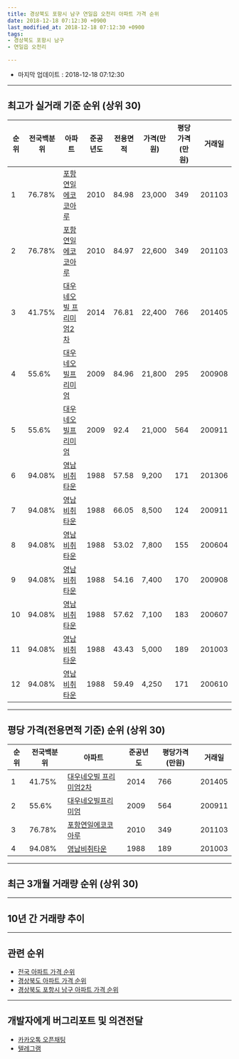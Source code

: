 ```yaml
---
title: 경상북도 포항시 남구 연일읍 오천리 아파트 가격 순위
date: 2018-12-18 07:12:30 +0900
last_modified_at: 2018-12-18 07:12:30 +0900
tags:
- 경상북도 포항시 남구
- 연일읍 오천리

---
```


* 마지막 업데이트 : 2018-12-18 07:12:30

---

## 최고가 실거래 기준 순위 (상위 30)


|순위|전국백분위|아파트|준공년도|전용면적|가격(만원)|평당가격(만원)|거래일|
|---|---|---|---|---|---|---|---|
|1|76.78%|[포항연일에코코아루](https://search.naver.com/search.naver?query=%EA%B2%BD%EC%83%81%EB%B6%81%EB%8F%84+%ED%8F%AC%ED%95%AD%EC%8B%9C+%EB%82%A8%EA%B5%AC+%EC%97%B0%EC%9D%BC%EC%9D%8D+%EC%98%A4%EC%B2%9C%EB%A6%AC+%ED%8F%AC%ED%95%AD%EC%97%B0%EC%9D%BC%EC%97%90%EC%BD%94%EC%BD%94%EC%95%84%EB%A3%A8)|2010|84.98|23,000|349|201103|
|2|76.78%|[포항연일에코코아루](https://search.naver.com/search.naver?query=%EA%B2%BD%EC%83%81%EB%B6%81%EB%8F%84+%ED%8F%AC%ED%95%AD%EC%8B%9C+%EB%82%A8%EA%B5%AC+%EC%97%B0%EC%9D%BC%EC%9D%8D+%EC%98%A4%EC%B2%9C%EB%A6%AC+%ED%8F%AC%ED%95%AD%EC%97%B0%EC%9D%BC%EC%97%90%EC%BD%94%EC%BD%94%EC%95%84%EB%A3%A8)|2010|84.97|22,600|349|201103|
|3|41.75%|[대우네오빌 프리미엄2차](https://search.naver.com/search.naver?query=%EA%B2%BD%EC%83%81%EB%B6%81%EB%8F%84+%ED%8F%AC%ED%95%AD%EC%8B%9C+%EB%82%A8%EA%B5%AC+%EC%97%B0%EC%9D%BC%EC%9D%8D+%EC%98%A4%EC%B2%9C%EB%A6%AC+%EB%8C%80%EC%9A%B0%EB%84%A4%EC%98%A4%EB%B9%8C+%ED%94%84%EB%A6%AC%EB%AF%B8%EC%97%842%EC%B0%A8)|2014|76.81|22,400|766|201405|
|4|55.6%|[대우네오빌프리미엄](https://search.naver.com/search.naver?query=%EA%B2%BD%EC%83%81%EB%B6%81%EB%8F%84+%ED%8F%AC%ED%95%AD%EC%8B%9C+%EB%82%A8%EA%B5%AC+%EC%97%B0%EC%9D%BC%EC%9D%8D+%EC%98%A4%EC%B2%9C%EB%A6%AC+%EB%8C%80%EC%9A%B0%EB%84%A4%EC%98%A4%EB%B9%8C%ED%94%84%EB%A6%AC%EB%AF%B8%EC%97%84)|2009|84.96|21,800|295|200908|
|5|55.6%|[대우네오빌프리미엄](https://search.naver.com/search.naver?query=%EA%B2%BD%EC%83%81%EB%B6%81%EB%8F%84+%ED%8F%AC%ED%95%AD%EC%8B%9C+%EB%82%A8%EA%B5%AC+%EC%97%B0%EC%9D%BC%EC%9D%8D+%EC%98%A4%EC%B2%9C%EB%A6%AC+%EB%8C%80%EC%9A%B0%EB%84%A4%EC%98%A4%EB%B9%8C%ED%94%84%EB%A6%AC%EB%AF%B8%EC%97%84)|2009|92.4|21,000|564|200911|
|6|94.08%|[영남비취타운](https://search.naver.com/search.naver?query=%EA%B2%BD%EC%83%81%EB%B6%81%EB%8F%84+%ED%8F%AC%ED%95%AD%EC%8B%9C+%EB%82%A8%EA%B5%AC+%EC%97%B0%EC%9D%BC%EC%9D%8D+%EC%98%A4%EC%B2%9C%EB%A6%AC+%EC%98%81%EB%82%A8%EB%B9%84%EC%B7%A8%ED%83%80%EC%9A%B4)|1988|57.58|9,200|171|201306|
|7|94.08%|[영남비취타운](https://search.naver.com/search.naver?query=%EA%B2%BD%EC%83%81%EB%B6%81%EB%8F%84+%ED%8F%AC%ED%95%AD%EC%8B%9C+%EB%82%A8%EA%B5%AC+%EC%97%B0%EC%9D%BC%EC%9D%8D+%EC%98%A4%EC%B2%9C%EB%A6%AC+%EC%98%81%EB%82%A8%EB%B9%84%EC%B7%A8%ED%83%80%EC%9A%B4)|1988|66.05|8,500|124|200911|
|8|94.08%|[영남비취타운](https://search.naver.com/search.naver?query=%EA%B2%BD%EC%83%81%EB%B6%81%EB%8F%84+%ED%8F%AC%ED%95%AD%EC%8B%9C+%EB%82%A8%EA%B5%AC+%EC%97%B0%EC%9D%BC%EC%9D%8D+%EC%98%A4%EC%B2%9C%EB%A6%AC+%EC%98%81%EB%82%A8%EB%B9%84%EC%B7%A8%ED%83%80%EC%9A%B4)|1988|53.02|7,800|155|200604|
|9|94.08%|[영남비취타운](https://search.naver.com/search.naver?query=%EA%B2%BD%EC%83%81%EB%B6%81%EB%8F%84+%ED%8F%AC%ED%95%AD%EC%8B%9C+%EB%82%A8%EA%B5%AC+%EC%97%B0%EC%9D%BC%EC%9D%8D+%EC%98%A4%EC%B2%9C%EB%A6%AC+%EC%98%81%EB%82%A8%EB%B9%84%EC%B7%A8%ED%83%80%EC%9A%B4)|1988|54.16|7,400|170|200908|
|10|94.08%|[영남비취타운](https://search.naver.com/search.naver?query=%EA%B2%BD%EC%83%81%EB%B6%81%EB%8F%84+%ED%8F%AC%ED%95%AD%EC%8B%9C+%EB%82%A8%EA%B5%AC+%EC%97%B0%EC%9D%BC%EC%9D%8D+%EC%98%A4%EC%B2%9C%EB%A6%AC+%EC%98%81%EB%82%A8%EB%B9%84%EC%B7%A8%ED%83%80%EC%9A%B4)|1988|57.62|7,100|183|200607|
|11|94.08%|[영남비취타운](https://search.naver.com/search.naver?query=%EA%B2%BD%EC%83%81%EB%B6%81%EB%8F%84+%ED%8F%AC%ED%95%AD%EC%8B%9C+%EB%82%A8%EA%B5%AC+%EC%97%B0%EC%9D%BC%EC%9D%8D+%EC%98%A4%EC%B2%9C%EB%A6%AC+%EC%98%81%EB%82%A8%EB%B9%84%EC%B7%A8%ED%83%80%EC%9A%B4)|1988|43.43|5,000|189|201003|
|12|94.08%|[영남비취타운](https://search.naver.com/search.naver?query=%EA%B2%BD%EC%83%81%EB%B6%81%EB%8F%84+%ED%8F%AC%ED%95%AD%EC%8B%9C+%EB%82%A8%EA%B5%AC+%EC%97%B0%EC%9D%BC%EC%9D%8D+%EC%98%A4%EC%B2%9C%EB%A6%AC+%EC%98%81%EB%82%A8%EB%B9%84%EC%B7%A8%ED%83%80%EC%9A%B4)|1988|59.49|4,250|171|200610|


---

## 평당 가격(전용면적 기준) 순위 (상위 30)


|순위|전국백분위|아파트|준공년도|평당가격(만원)|거래일|
|---|---|---|---|---|---|
|1|41.75%|[대우네오빌 프리미엄2차](https://search.naver.com/search.naver?query=%EA%B2%BD%EC%83%81%EB%B6%81%EB%8F%84+%ED%8F%AC%ED%95%AD%EC%8B%9C+%EB%82%A8%EA%B5%AC+%EC%97%B0%EC%9D%BC%EC%9D%8D+%EC%98%A4%EC%B2%9C%EB%A6%AC+%EB%8C%80%EC%9A%B0%EB%84%A4%EC%98%A4%EB%B9%8C+%ED%94%84%EB%A6%AC%EB%AF%B8%EC%97%842%EC%B0%A8)|2014|766|201405|
|2|55.6%|[대우네오빌프리미엄](https://search.naver.com/search.naver?query=%EA%B2%BD%EC%83%81%EB%B6%81%EB%8F%84+%ED%8F%AC%ED%95%AD%EC%8B%9C+%EB%82%A8%EA%B5%AC+%EC%97%B0%EC%9D%BC%EC%9D%8D+%EC%98%A4%EC%B2%9C%EB%A6%AC+%EB%8C%80%EC%9A%B0%EB%84%A4%EC%98%A4%EB%B9%8C%ED%94%84%EB%A6%AC%EB%AF%B8%EC%97%84)|2009|564|200911|
|3|76.78%|[포항연일에코코아루](https://search.naver.com/search.naver?query=%EA%B2%BD%EC%83%81%EB%B6%81%EB%8F%84+%ED%8F%AC%ED%95%AD%EC%8B%9C+%EB%82%A8%EA%B5%AC+%EC%97%B0%EC%9D%BC%EC%9D%8D+%EC%98%A4%EC%B2%9C%EB%A6%AC+%ED%8F%AC%ED%95%AD%EC%97%B0%EC%9D%BC%EC%97%90%EC%BD%94%EC%BD%94%EC%95%84%EB%A3%A8)|2010|349|201103|
|4|94.08%|[영남비취타운](https://search.naver.com/search.naver?query=%EA%B2%BD%EC%83%81%EB%B6%81%EB%8F%84+%ED%8F%AC%ED%95%AD%EC%8B%9C+%EB%82%A8%EA%B5%AC+%EC%97%B0%EC%9D%BC%EC%9D%8D+%EC%98%A4%EC%B2%9C%EB%A6%AC+%EC%98%81%EB%82%A8%EB%B9%84%EC%B7%A8%ED%83%80%EC%9A%B4)|1988|189|201003|


---

## 최근 3개월 거래량 순위 (상위 30)


<div style="width:100%;">
    <canvas id="deal_count_ranking" height="250"></canvas>
</div>


<script>
new Chart(document.getElementById("deal_count_ranking"), {
    type: 'horizontalBar',
    data: {
        labels: ['포항연일에코코아루', '대우네오빌프리미엄'],
        datasets: [{
            label: '실거래 수',
            data: [2, 1],
            borderColor: "rgba(255, 0, 128, 1)",
            backgroundColor: "rgba(255, 0, 128, 0.5)",
            fill: false,
        }]
    },
    options: {
        responsive: true,
        title: {
            display: true,
            text: '최근 3개월 거래량 순위'
        },
        tooltips: {
            mode: 'index',
            intersect: false,
            callbacks: {
                title: function(tooltipItems, data) {
                    return "실거래 수:";
                },
                label: function(tooltipItem, data) {
                    return data.labels[tooltipItem.index] + ": " + tooltipItem.xLabel;
                }
            }
        },
        hover: {
            mode: 'nearest',
            intersect: true
        },
        scales: {
            xAxes: [{
                display: true,
                scaleLabel: {
                    display: true,
                    labelString: '실거래 수'
                },
                ticks: {
                    suggestedMin: 0,
                }
            }],
            yAxes: [{
                display: true,
                ticks: {
                    autoSkip: false,
                    callback: function(value, index, values) {
                        if (value.length > 15)
                            return value.substr(0, 13) + "...";
                        else
                            return value;
                    }
                },
                scaleLabel: {
                    display: false,
                }
            }]
        }
    }
});

</script>


---

## 10년 간 거래량 추이


<div style="width:100%;">
    <canvas id="deal_progress" height="250"></canvas>
</div>

<script>
new Chart(document.getElementById("deal_progress"), {
    type: 'line',
    data: {
        labels: ['200812','200901','200902','200903','200904','200905','200906','200907','200908','200909','200910','200911','200912','201001','201002','201003','201004','201005','201006','201007','201008','201009','201010','201011','201012','201101','201102','201103','201104','201105','201106','201107','201108','201109','201110','201111','201112','201201','201202','201203','201204','201205','201206','201207','201208','201209','201210','201211','201212','201301','201302','201303','201304','201305','201306','201307','201308','201309','201310','201311','201312','201401','201402','201403','201404','201405','201406','201407','201408','201409','201410','201411','201412','201501','201502','201503','201504','201505','201506','201507','201508','201509','201510','201511','201512','201601','201602','201603','201604','201605','201606','201607','201608','201609','201610','201611','201612','201701','201702','201703','201704','201705','201706','201707','201708','201709','201710','201711','201712','201801','201802','201803','201804','201805','201806','201807','201808','201809','201810','201811','201812'],
        datasets: [{
            label: '실거래 수',
            pointRadius: 1,
            data: [0, 1, 1, 2, 0, 1, 0, 2, 14, 2, 1, 3, 4, 0, 2, 5, 6, 4, 4, 12, 3, 4, 1, 5, 25, 22, 29, 90, 45, 29, 31, 44, 24, 37, 24, 30, 23, 27, 20, 16, 16, 13, 13, 11, 15, 9, 14, 18, 7, 7, 4, 4, 12, 6, 7, 3, 13, 3, 3, 10, 6, 8, 7, 6, 8, 4, 6, 8, 7, 7, 8, 8, 2, 15, 11, 11, 8, 12, 9, 8, 4, 7, 2, 2, 4, 0, 5, 1, 0, 1, 0, 3, 5, 5, 4, 0, 1, 1, 0, 5, 0, 2, 5, 2, 3, 2, 3, 1, 4, 4, 1, 1, 4, 6, 5, 4, 2, 3, 1, 2, 0],
            borderColor: "rgba(255, 201, 14, 1)",
            backgroundColor: "rgba(255, 201, 14, 0.5)",
            fill: true,
        }]
    },
    options: {
        responsive: true,
        title: {
            display: true,
            text: '10년간 거래량 추이'
        },
        tooltips: {
            mode: 'index',
            intersect: false,
        },
        hover: {
            mode: 'nearest',
            intersect: true
        },
        scales: {
            xAxes: [{
                display: true,
                scaleLabel: {
                    display: true,
                    labelString: '년/월'
                }
            }],
            yAxes: [{
                display: true,
                ticks: {
                    suggestedMin: 0,
                },
                scaleLabel: {
                    display: true,
                    labelString: '실거래 수'
                }
            }]
        }
    }
});

</script>


---

## 관련 순위

- [전국 아파트 가격 순위](https://inasie.github.io/apt-ranking/전국)
- [경상북도 아파트 가격 순위](https://inasie.github.io/apt-ranking/경상북도)
- [경상북도 포항시 남구 아파트 가격 순위](https://inasie.github.io/apt-ranking/경상북도-포항시-남구)


---

## 개발자에게 버그리포트 및 의견전달

- [카카오톡 오픈채팅](https://open.kakao.com/o/gLJUAP4)
- [텔레그램](https://t.me/inasie)

